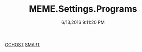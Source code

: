﻿---
title: MEME.Settings.Programs
date: 6/13/2016 9:11:20 PM
---

[GCHOST](T-MEME.Settings.Programs.GCHOST.html)
[SMART](T-MEME.Settings.Programs.SMART.html)
